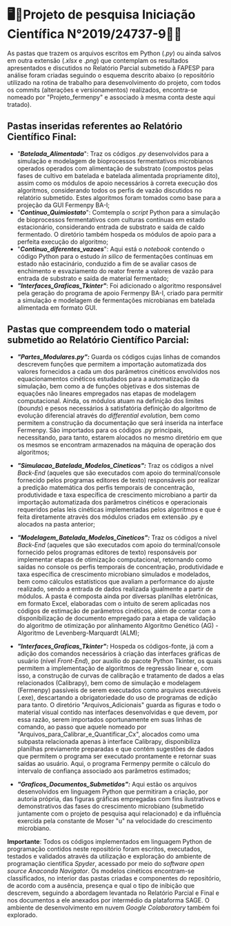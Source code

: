 # 🖥️🔬Projeto de pesquisa Iniciação Científica N°2019/24737-9🧫🦠
As pastas que trazem os arquivos escritos em Python (._py_) ou ainda salvos em outra extensão (._xlsx_ e ._png_) que contemplam os resultados apresentados e discutidos no Relatório Parcial submetido à FAPESP para análise foram criadas seguindo o esquema descrito abaixo (o repositório utilizado na rotina de trabalho para desenvolvimento do projeto, com todos os commits (alterações e versionamentos) realizados, encontra-se nomeado por "Projeto_fermenpy" e associado à mesma conta deste aqui tratado). 

## Pastas inseridas referentes ao Relatório Científico Final:
  - "<b><i>Batelada_Alimentada</i></b>": Traz os códigos <i>.py</i> desenvolvidos para a simulação e modelagem de bioprocessos fermentativos microbianos operados operados com alimentação de substrato (compostos pelas fases de cultivo em batelada e batelada alimentada propriamente dito), assim como os módulos de apoio necessários à correta execução dos algoritmos, considerando todos os perfis de vazão discutidos no relatório submetido. Estes algoritmos foram tomados como base para a projeção da GUI Fermenpy BA-I;
  - "<b><i>Continuo_Quimiostato</i></b>": Comtempla o <i>script</i> Python para a simulação de bioprocessos fermentativos com culturas contínuas em estado estacionário, considerando entrada de substrato e saída de caldo fermentado. O diretório também hospeda os módulos de apoio para a perfeita execução do algoritmo;
  - "<b><i>Continuo_diferentes_vazoes</i></b>": Aqui está o <i>notebook</i> contendo o código Python para o estudo <i>in silico</i> de fermentações contínuas em estado não estacinário, conduzido a fim de se avaliar casos de enchimento e esvaziamento do reator frente a valores de vazão para entrada de substrato e saída de material fermentado;
  - <b>*"<i>Interfaces_Graficas_Tkinter</i>"*</b>: Foi adicionado o algoritmo responsável pela geração do programa de apoio Fermenpy BA-I, criado para permitir a simulação e modelagem de fermentações microbianas em batelada alimentada em formato GUI.
 
 ## Pastas que compreendem todo o material submetido ao Relatório Científico Parcial:
- ___"Partes_Modulares.py":___ Guarda os códigos cujas linhas de comandos descrevem funções que permitem a importação automatizada dos valores fornecidos a cada um dos parâmetros cinéticos envolvidos nos equacionamentos cinéticos estudados para a automatização da simulação, bem como a de funções objetivas e dos sistemas de equações não lineares empregados nas etapas de modelagem computacional. Ainda, os módulos atuam na definição dos limites (_bounds_) e pesos necessários à satisfatória definição do algoritmo de evolução diferencial através do _differential evolution_, bem como permitem a construção da documentação que será inserida na interface Fermenpy. São importados para os códigos .py principais, necessitando, para tanto, estarem alocados no mesmo diretório em que os mesmos se encontram armazenados na máquina de operação dos algoritmos;

- ___"Simulacao_Batelada_Modelos_Cineticos":___ Traz os códigos a nível _Back-End_ (aqueles que são executados com apoio do terminal/console fornecido pelos programas editores de texto) responsáveis por realizar a predição matemática dos perfis temporais de concentração, produtividade e taxa específica de crescimento microbiano a partir da importação automatizada dos parâmetros cinéticos e operacionais requeridos pelas leis cinéticas implementadas pelos algoritmos e que é feita diretamente através dos módulos criados em extensão .py e alocados na pasta anterior;

- ___"Modelagem_Batelada_Modelos_Cineticos":___ Traz os códigos a nível _Back-End_ (aqueles que são executados com apoio do terminal/console fornecido pelos programas editores de texto) responsáveis por implementar etapas de otimização computacional, retornando como saídas no console os perfis temporais de concentração, produtividade e taxa específica de crescimento microbiano simulados e modelados, bem como cálculos estatísticos que avaliam a performance do ajuste realizado, sendo a entrada de dados realizada igualmente a partir de módulos. A pasta é composta ainda por diversas planilhas eletrônicas, em formato Excel, elaboradas com o intuito de serem aplicadas nos códigos de estimação de parâmetros cinéticos, além de contar com a disponibilização de documento empregado para a etapa de validação do algoritmo de otimização por alinhamento Algoritmo Genético (AG) - Algoritmo de Levenberg-Marquardt (ALM);

- ___"Interfaces_Graficas_Tkinter":___ Hospeda os códigos-fonte, já com a adição dos comandos necessários à criação das interfaces gráficas de usuário (nível _Front-End_), por auxílio do pacote Python Tkinter, os quais permitem a implementação de algoritmos de regressão linear e, com isso, a construção de curvas de calibração e tratamento de dados a elas relacionados (Calibrapy), bem como de simulação e modelagem (Fermenpy) passíveis de serem executados como arquivos executáveis (.exe), descartando a obrigatoriedade do uso de programas de edição para tanto. O diretório "Arquivos_Adicionais" guarda as figuras e todo o material visual contido nas interfaces desenvolvidas e que devem, por essa razão, serem importados oportunamente em suas linhas de comando, ao passo que aquele nomeado por "Arquivos_para_Calibrar_e_Quantificar_Cx", alocados como uma subpasta relacionada apenas à interface Calibrapy, disponibiliza planilhas previamente preparadas e que contém sugestões de dados que permitem o programa ser executado prontamente e retornar suas saídas ao usuário. Aqui, o programa Fermenpy permite o cálculo do intervalo de confiança associado aos parâmetros estimados;

- ___"Graficos_Documentos_Submetidos":___ Aqui estão os arquivos desenvolvidos em linguagem Python que permitiram a criação, por autoria própria, das figuras gráficas empregadas com fins ilustrativos e demonstrativos das fases do crescimento microbiano (submetido juntamente com o projeto de pesquisa aqui relacionado) e da influência exercida pela constante de Moser "u" na velocidade do crescimento microbiano.

__Importante__: Todos os códigos implementados em linguagem Python de programação contidos neste repositório foram escritos, executados, testados e validados através da utilização e exploração do ambiente de programação científica _Spyder_, acessado por meio do _software open source Anaconda Navigator_.
Os modelos cinéticos encontram-se classificados, no interior das pastas criadas e componentes do repositório, de acordo com a ausência, presença e qual o tipo de inibição que descrevem, seguindo a abordagem levantada no Relatório Parcial e Final e nos documentos a ele anexados por intermédio da plataforma SAGE. O ambiente de desenvolvimento em nuvem <i>Google Colaboratory</i> também foi explorado.

